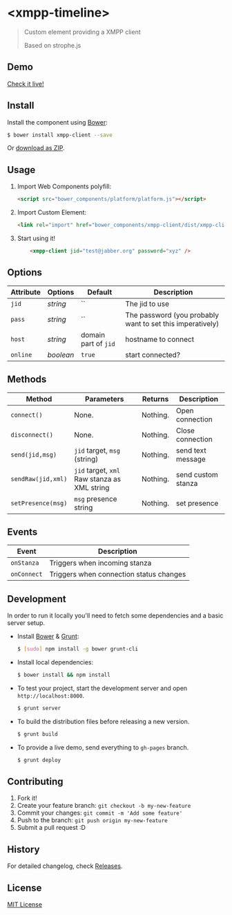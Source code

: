 # &lt;xmpp-timeline&gt;

> Custom element providing a XMPP client
>
> Based on strophe.js

## Demo

[Check it live!](http://h0ru5.github.io/xmpp-client)

## Install

Install the component using [Bower](http://bower.io/):

```sh
$ bower install xmpp-client --save
```

Or [download as ZIP](https://github.com/h0ru5/xmpp-client/archive/master.zip).

## Usage

1. Import Web Components polyfill:

    ```html
    <script src="bower_components/platform/platform.js"></script>
    ```

2. Import Custom Element:

    ```html
    <link rel="import" href="bower_components/xmpp-client/dist/xmpp-client.html">
    ```

3. Start using it!

    ```html
        <xmpp-client jid="test@jabber.org" password="xyz" />
    ```

## Options

Attribute     | Options     | Default      | Description
---           | ---         | ---          | ---
`jid`        | *string*    | ``           | The jid to use
`pass`        | *string*    | ``           | The password (you probably want to set this imperatively)
`host`       | *string*    | domain part of `jid`       | hostname to connect
``online``      | *boolean*   | `true`       | start connected?




## Methods

Method        | Parameters   | Returns     | Description
---           | ---          | ---         | ---
`connect()`    | None.        | Nothing.    | Open connection
`disconnect()`    | None.        | Nothing.    | Close connection
`send(jid,msg)`    | `jid` target,  `msg` (string)        | Nothing.    | send text message
`sendRaw(jid,xml)`    | `jid` target,  `xml` Raw stanza as XML string        | Nothing.    | send custom stanza
`setPresence(msg)`    | `msg` presence string        | Nothing.    | set presence


## Events

Event         | Description
---           | ---
`onStanza` | Triggers when incoming stanza
`onConnect` | Triggers when connection status changes

## Development

In order to run it locally you'll need to fetch some dependencies and a basic server setup.

* Install [Bower](http://bower.io/) & [Grunt](http://gruntjs.com/):

    ```sh
    $ [sudo] npm install -g bower grunt-cli
    ```

* Install local dependencies:

    ```sh
    $ bower install && npm install
    ```

* To test your project, start the development server and open `http://localhost:8000`.

    ```sh
    $ grunt server
    ```

* To build the distribution files before releasing a new version.

    ```sh
    $ grunt build
    ```

* To provide a live demo, send everything to `gh-pages` branch.

    ```sh
    $ grunt deploy
    ```

## Contributing

1. Fork it!
2. Create your feature branch: `git checkout -b my-new-feature`
3. Commit your changes: `git commit -m 'Add some feature'`
4. Push to the branch: `git push origin my-new-feature`
5. Submit a pull request :D

## History

For detailed changelog, check [Releases](https://github.com/h0ru5/xmpp-client/releases).

## License

[MIT License](http://opensource.org/licenses/MIT)

